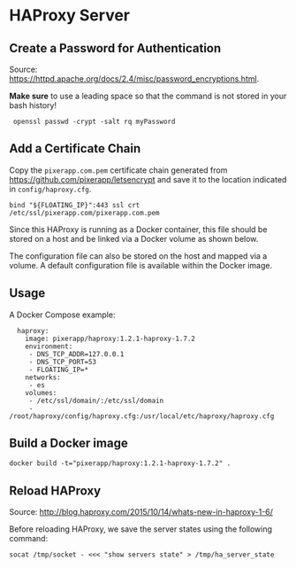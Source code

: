 # HAProxy Server

## Create a Password for Authentication

Source: https://httpd.apache.org/docs/2.4/misc/password_encryptions.html.

**Make sure** to use a leading space so that the command is not stored in your bash history!

     openssl passwd -crypt -salt rq myPassword

## Add a Certificate Chain

Copy the `pixerapp.com.pem` certificate chain generated from https://github.com/pixerapp/letsencrypt and save it to the location indicated in `config/haproxy.cfg`.

    bind "${FLOATING_IP}":443 ssl crt /etc/ssl/pixerapp.com/pixerapp.com.pem

Since this HAProxy is running as a Docker container, this file should be stored on a host and be linked via a Docker volume as shown below.

The configuration file can also be stored on the host and mapped via a volume. A default configuration file is available within the Docker image.

## Usage

A Docker Compose example:

```
  haproxy:
    image: pixerapp/haproxy:1.2.1-haproxy-1.7.2
    environment:
     - DNS_TCP_ADDR=127.0.0.1
     - DNS_TCP_PORT=53
     - FLOATING_IP=*
    networks:
     - es
    volumes:
     - /etc/ssl/domain/:/etc/ssl/domain
     - /root/haproxy/config/haproxy.cfg:/usr/local/etc/haproxy/haproxy.cfg
```

## Build a Docker image

    docker build -t="pixerapp/haproxy:1.2.1-haproxy-1.7.2" .

## Reload HAProxy

Source: http://blog.haproxy.com/2015/10/14/whats-new-in-haproxy-1-6/

Before reloading HAProxy, we save the server states using the following command:

    socat /tmp/socket - <<< "show servers state" > /tmp/ha_server_state
